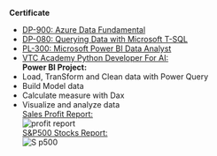 **Certificate**
  * [DP-900: Azure Data Fundamental](https://datapot.vn/student/?id=22000219_DP900) 
  * [DP-080: Querying Data with Microsoft T-SQL](https://goeco.link/DP080)
  * [PL-300: Microsoft Power BI Data Analyst](https://goeco.link/PL300)
  * [VTC Academy Python Developer For AI:](https://user-images.githubusercontent.com/97028005/211784804-10812018-af7e-4711-866e-cdc54a4cfba0.jpg)    
**Power BI Project:**  
  * Load, TranSform and Clean data with Power Query
  * Build Model data
  * Calculate measure with Dax
  * Visualize and analyze data  
[Sales Profit Report:](https://tinyurl.com/Sale-report)  
  ![profit report](https://user-images.githubusercontent.com/97028005/211484073-c800221d-e4c7-4ca7-aa64-49217fe00416.png)  
[S&P500 Stocks Report:](https://tinyurl.com/Us-stockreport)  
  ![S p500](https://user-images.githubusercontent.com/97028005/211484082-9dd00f32-c674-49f1-8b99-e2e5e0b0a2db.png)  
